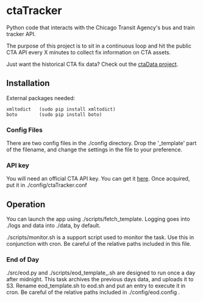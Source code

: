 # ctaTracker
Python code that interacts with the Chicago Transit Agency's bus and train tracker API. 

The purpose of this project is to sit in a continuous loop and hit the public CTA API every X minutes to collect fix information on CTA assets.

Just want the historical CTA fix data? Check out the [ctaData project](https://github.com/jolson7168/ctaData).

## Installation
External packages needed:
```
xmltodict   (sudo pip install xmltodict)
boto		(sudo pip install boto)
```

### Config Files
There are two config files in the ./config directory. Drop the '_template' part of the filename, and change the settings in the file to your preference.


### API key
You will need an official CTA API key. You can get it [here](http://www.transitchicago.com/developers/traintrackerapply.aspx). Once acquired, put it in ./config/ctaTracker.conf

## Operation
You can launch the app using ./scripts/fetch_template. Logging goes into ./logs and data into ./data, by default. 

./scripts/monitor.sh is a support script used to monitor the task. Use this in conjunction with cron. Be careful of the relative paths included in this file. 

### End of Day
./src/eod.py and ./scripts/eod_template_.sh are designed to run once a day after midnight. This task archives the previous days data, and uploads it to S3. Rename eod_template.sh to eod.sh and put an entry to execute it in cron. Be careful of the relative paths included in ./config/eod.config . 
